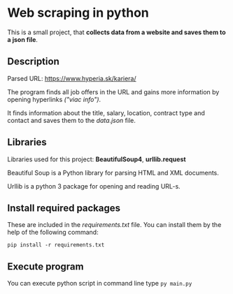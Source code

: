 # Web scraping in python

This is a small project, that **collects data from a website and saves them to a json file**.

## Description

Parsed URL: https://www.hyperia.sk/kariera/

The program finds all job offers in the URL and gains more information by opening hyperlinks *("viac info")*.

It finds information about the title, salary, location, contract type and contact and saves them to the *data.json* file.


## Libraries

Libraries used for this project: **BeautifulSoup4**, **urllib.request**

Beautiful Soup is a Python library for parsing HTML and XML documents.

Urllib is a python 3 package for opening and reading URL-s.

## Install required packages

These are included in the *requirements.txt* file. You can install them by the help of the following command:

`pip install -r requirements.txt`

## Execute program
You can execute python script in command line type
`py main.py`


